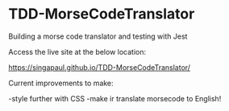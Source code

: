 # TDD-MorseCodeTranslator
Building a morse code translator and testing with Jest

Access the live site at the below location: 

https://singapaul.github.io/TDD-MorseCodeTranslator/


Current improvements to make:

-style further with CSS
-make ir translate morsecode to English! 
